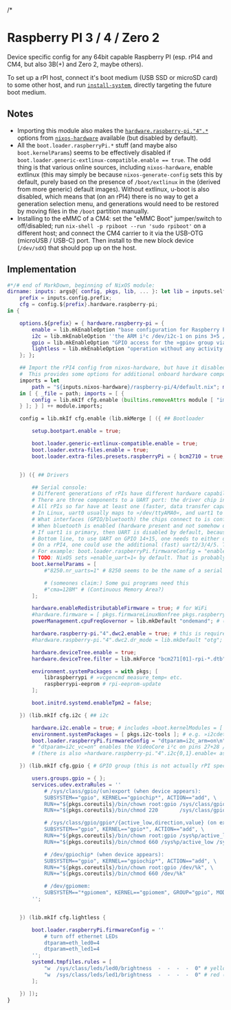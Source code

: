 /*

# Raspberry PI 3 / 4 / Zero 2

Device specific config for any 64bit capable Raspberry PI (esp. rPI4 and CM4, but also 3B(+) and Zero 2, maybe others).

To set up a rPI host, connect it's boot medium (USB SSD or microSD card) to some other host, and run [`install-system`](https://github.com/NiklasGollenstede/nixos-installer), directly targeting the future boot medium.


## Notes

* Importing this module also makes the [`hardware.raspberry-pi."4".*`](https://github.com/NixOS/nixos-hardware/blob/master/raspberry-pi/4/) options from [`nixos-hardware`](https://github.com/NixOS/nixos-hardware/) available (but disabled by default).
* All the `boot.loader.raspberryPi.*` stuff (and maybe also `boot.kernelParams`) seems to be effectively disabled if `boot.loader.generic-extlinux-compatible.enable == true`.
  The odd thing is that various online sources, including `nixos-hardware`, enable extlinux (this may simply be because `nixos-generate-config` sets this by default, purely based on the presence of `/boot/extlinux` in the (derived from more generic) default images).
  Without extlinux, u-boot is also disabled, which means that (on an rPI4) there is no way to get a generation selection menu, and generations would need to be restored by moving files in the `/boot` partition manually.
* Installing to the eMMC of a CM4: set the "eMMC Boot" jumper/switch to off/disabled; run `nix-shell -p rpiboot --run 'sudo rpiboot'` on a different host; and connect the CM4 carrier to it via the USB-OTG (microUSB / USB-C) port. Then install to the new block device (`/dev/sdX`) that should pop up on the host.


## Implementation

```nix
#*/# end of MarkDown, beginning of NixOS module:
dirname: inputs: args@{ config, pkgs, lib, ... }: let lib = inputs.self.lib.__internal__; in let
    prefix = inputs.config.prefix;
    cfg = config.${prefix}.hardware.raspberry-pi;
in {

    options.${prefix} = { hardware.raspberry-pi = {
        enable = lib.mkEnableOption "base configuration for Raspberry Pi 64bit hardware";
        i2c = lib.mkEnableOption ''the ARM i²c /dev/i2c-1 on pins 3+5 / GPIO2+3 (/ SDA+SCL). Also see `hardware.raspberry-pi."4".i2c{0,1}.enable`'';
        gpio = lib.mkEnableOption "GPIO access for the »gpio« group via sysfs (legacy) and »/dev/gpiochip*« (e.g. libgpiod's »gpioset«)";
        lightless = lib.mkEnableOption "operation without any activity lights";
    }; };

    ## Import the rPI4 config from nixos-hardware, but have it disabled by default.
    #  This provides some options for additional onboard hardware components as »hardware.raspberry-pi."4".*«, see: https://github.com/NixOS/nixos-hardware/blob/master/raspberry-pi/4/
    imports = let
        path = "${inputs.nixos-hardware}/raspberry-pi/4/default.nix"; module = import path args;
    in [ { _file = path; imports = [ {
        config = lib.mkIf cfg.enable (builtins.removeAttrs module [ "imports" ]);
    } ]; } ] ++ module.imports;

    config = lib.mkIf cfg.enable (lib.mkMerge [ ({ ## Bootloader

        setup.bootpart.enable = true;

        boot.loader.generic-extlinux-compatible.enable = true;
        boot.loader.extra-files.enable = true;
        boot.loader.extra-files.presets.raspberryPi = { bcm2710 = true; bcm2711 = true; };


    }) ({ ## Drivers

        ## Serial console:
        # Different generations of rPIs have different hardware capabilities in terms of UARTs (driver chips and pins they are connected to), and different device trees (and options for them) and boot stages (firmware/bootloader/OS) can initialize them differently.
        # There are three components to a UART port: the driver chip in the CPU, which GPIOs (and through the PCB thereby physical pins) or other interface (bluetooth) they are connected to, and how they are exposed by the running kernel (»/dev/?«).
        # All rPIs so far have at least one (faster, data transfer capable) "fully featured PL011" uart0 chip, and a slower, console only "mini" uart1 chip.
        # In Linux, uart0 usually maps to »/dev/ttyAMA0«, and uart1 to »/dev/ttyS0«. »/dev/serial0«/»1« are symlinks in Raspbian.
        # What interfaces (GPIO/bluetooth) the chips connect to is configured in the device tree. The following should be true for the official/default device trees:
        # When bluetooth is enabled (hardware present and not somehow disabled) then uart0 "physically" connects to that, and uart1 connects to pins 08+10 / GPIO 14+15, otherwise the former connects to those pins and the latter is unused. The uart at GPIO 14+15 is referred to as "primary" in the rPI documentation.
        # If uart1 is primary, then UART is disabled by default, because uart1 only works at a fixed (250MHz) GPU/bus speed. At some performance or energy cost, the speed can be fixed, enabling the UART, by setting »enable_uart=1« (or »core_freq=250« or »force_turbo=1« (i.e. 400?)) in the firmware config.
        # Bottom line, to use UART on GPIO 14+15, one needs to either disable bluetooth / not have it / disconnect uart0 from it and can (only then) use »/dev/ttyAMA0«, or fix the GPU speed and use uart1 (»/dev/ttyS0«).
        # On a rPI4, one could use the additional (fast) uart2/3/4/5. Those need to be enabled via device tree( overlay)s, and will be exposed as »/dev/ttyAMAx«.
        # For example: boot.loader.raspberryPi.firmwareConfig = "enable_uart=1\n"; boot.kernelParams = [ "console=ttyS0,115200" ];
        # TODO: NixOS sets »enable_uart=1« by default. That is probably a bad idea.
        boot.kernelParams = [
            #"8250.nr_uarts=1" # 8250 seems to be the name of a serial port driver kernel module, which has a compiled limit of ports it manages. Setting this can override that. Not sure whether the 8250 module has any relevance for the rPI.

            # (someones claim:) Some gui programs need this
            #"cma=128M" # (Continuous Memory Area?)
        ];

        hardware.enableRedistributableFirmware = true; # for WiFi
        #hardware.firmware = [ pkgs.firmwareLinuxNonfree pkgs.raspberrypiWirelessFirmware ]; # TODO: try with this instead
        powerManagement.cpuFreqGovernor = lib.mkDefault "ondemand"; # (not sure whether this is the best choice ...)

        hardware.raspberry-pi."4".dwc2.enable = true; # this is required for (the builtin) USBs on the CM4 to work (with NixOS' device trees, setting »dtoverlay=dwc2« in config.txt or eeprom has no effect)
        #hardware.raspberry-pi."4".dwc2.dr_mode = lib.mkDefault "otg"; # or "peripheral" or "host" ("otg" seems to work just fine also as host)

        hardware.deviceTree.enable = true;
        hardware.deviceTree.filter = lib.mkForce "bcm271[01]-rpi-*.dtb"; # rPI(cm)2/3/4(B(+))/Zero2(W) models

        environment.systemPackages = with pkgs; [
            libraspberrypi # »vcgencmd measure_temp« etc.
            raspberrypi-eeprom # rpi-eeprom-update
        ];

        boot.initrd.systemd.enableTpm2 = false;

    }) (lib.mkIf cfg.i2c { ## i2c

        hardware.i2c.enable = true; # includes »boot.kernelModules = [ "i2c-dev" ]« and some »services.udev.extraRules«
        environment.systemPackages = [ pkgs.i2c-tools ]; # e.g. »i2cdetect«
        boot.loader.raspberryPi.firmwareConfig = "dtparam=i2c_arm=on\n"; # with the default dtb, this enables the ARM i²c /dev/i2c-1 on pins 3+5 / GPIO2+3 (/ SDA+SCL) of all tested rPI models (this has mostly the same effect as setting »hardware.raspberry-pi."4".i2c1.enable«)
        # "dtparam=i2c_vc=on" enables the VideoCore i²c on pins 27+28 / GPIO0+1, but https://raspberrypi.stackexchange.com/questions/116726/enabling-of-i2c-0-via-dtparam-i2c-vc-on-on-pi-3b-causes-i2c-10-i2c-11-t
        # (there is also »hardware.raspberry-pi."4".i2c{0,1}.enable« as an alternative way to enable i2c_arm and i2c_vc, but that option seems bcm2711(/rPI4) specific)

    }) (lib.mkIf cfg.gpio { # GPIO group (this is not actually rPI specific ...)

        users.groups.gpio = { };
        services.udev.extraRules = ''
            # /sys/class/gpio/(un)export (when device appears):
            SUBSYSTEM=="gpio", KERNEL=="gpiochip*", ACTION=="add", \
            RUN+="${pkgs.coreutils}/bin/chown root:gpio /sys/class/gpio/export /sys/class/gpio/unexport", \
            RUN+="${pkgs.coreutils}/bin/chmod 220       /sys/class/gpio/export /sys/class/gpio/unexport"

            # /sys/class/gpio/gpio*/{active_low,direction,value} (on export request):
            SUBSYSTEM=="gpio", KERNEL=="gpio*", ACTION=="add", \
            RUN+="${pkgs.coreutils}/bin/chown root:gpio /sys%p/active_low /sys%p/direction /sys%p/edge /sys%p/value", \
            RUN+="${pkgs.coreutils}/bin/chmod 660 /sys%p/active_low /sys%p/direction /sys%p/edge /sys%p/value"

            # /dev/gpiochip* (when device appears):
            SUBSYSTEM=="gpio", KERNEL=="gpiochip*", ACTION=="add", \
            RUN+="${pkgs.coreutils}/bin/chown root:gpio /dev/%k", \
            RUN+="${pkgs.coreutils}/bin/chmod 660 /dev/%k"

            # /dev/gpiomem:
            SUBSYSTEM=="*gpiomem", KERNEL=="gpiomem", GROUP="gpio", MODE="0660"
        '';


    }) (lib.mkIf cfg.lightless {

        boot.loader.raspberryPi.firmwareConfig = ''
            # turn off ethernet LEDs
            dtparam=eth_led0=4
            dtparam=eth_led1=4
        '';
        systemd.tmpfiles.rules = [
            "w  /sys/class/leds/led0/brightness  -  -  -  -  0" # yellow (activity) LED
            "w  /sys/class/leds/led1/brightness  -  -  -  -  0" # red (power) LED
        ];

    }) ]);
}
